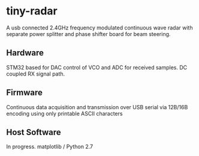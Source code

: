 # tiny-radar
A usb connected 2.4GHz frequency modulated continuous wave radar with separate power splitter and phase shifter board for beam steering. 

## Hardware 
STM32 based for DAC control of VCO and ADC for received samples. DC coupled RX signal path. 

## Firmware 
Continuous data acquisition and transmission over USB serial via 12B/16B encoding using only printable ASCII characters

## Host Software 
In progress. matplotlib / Python 2.7






